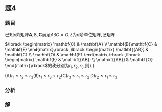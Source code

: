## 题4
### 题目
已知$n$阶矩阵$\mathbf{A},\mathbf{B},\mathbf{C}$满足${ABC} = O, E$为$n$阶单位矩阵,记矩阵

$\lbrack \begin{matrix} \mathbf{O} & \mathbf{A} \\ \mathbf{B}\mathbf{C} & \mathbf{E} \end{matrix}\rbrack ,\lbrack \begin{matrix} \mathbf{{AB}} & \mathbf{C} \\ \mathbf{O} & \mathbf{E} \end{matrix}\rbrack ,\lbrack \begin{matrix} \mathbf{E} & \mathbf{{AB}} \\ \mathbf{{AB}} & \mathbf{O} \end{matrix}\rbrack$的秩分别为${r}_{1},{r}_{2},{r}_{3}$,则 ( ).

(A)${r}_{1} \leq {r}_{2} \leq {r}_{3}$(B)${r}_{1} \leq {r}_{3} \leq {r}_{2}$(C)${r}_{3} \leq {r}_{1} \leq {r}_{2}$(D)${r}_{2} \leq {r}_{1} \leq {r}_{3}$
### 分析

### 解